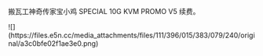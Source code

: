 <p>搬瓦工神奇传家宝小鸡 SPECIAL 10G KVM PROMO V5 续费。</p>
![](https://files.e5n.cc/media_attachments/files/111/396/015/383/079/240/original/a3c0bfe02f1ae3e0.png)